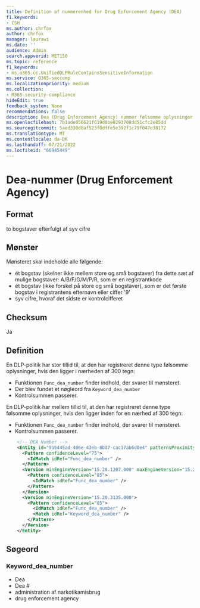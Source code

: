 ```yaml
---
title: Definition af nummerenhed for Drug Enforcement Agency (DEA)
f1.keywords:
- CSH
ms.author: chrfox
author: chrfox
manager: laurawi
ms.date: ''
audience: Admin
search.appverid: MET150
ms.topic: reference
f1_keywords:
- ms.o365.cc.UnifiedDLPRuleContainsSensitiveInformation
ms.service: O365-seccomp
ms.localizationpriority: medium
ms.collection:
- M365-security-compliance
hideEdit: true
feedback_system: None
recommendations: false
description: Dea (Drug Enforcement Agency) nummer følsomme oplysninger type enhed definition.
ms.openlocfilehash: 7b1ade056621f619d8be0293708dd51cfc2e85dd
ms.sourcegitcommit: 5aed330d8af523f0dffe5e392f1c79f047e38172
ms.translationtype: MT
ms.contentlocale: da-DK
ms.lasthandoff: 07/21/2022
ms.locfileid: "66945449"
---
```

# <a name="drug-enforcement-agency-dea-number"></a>Dea-nummer (Drug Enforcement Agency)

## <a name="format"></a>Format

to bogstaver efterfulgt af syv cifre

## <a name="pattern"></a>Mønster

Mønsteret skal indeholde alle følgende:

- ét bogstav (skelner ikke mellem store og små bogstaver) fra dette sæt af mulige bogstaver: A/B/F/G/M/P/R, som er en registrantkode
- ét bogstav (ikke forskel på store og små bogstaver), som er det første bogstav i registrantens efternavn eller ciffer '9'
- syv cifre, hvoraf det sidste er kontrolcifferet

## <a name="checksum"></a>Checksum

Ja

## <a name="definition"></a>Definition

En DLP-politik har stor tillid til, at den har registreret denne type følsomme oplysninger, hvis den ligger i nærheden af 300 tegn:

- Funktionen `Func_dea_number` finder indhold, der svarer til mønsteret.
- Der blev fundet et nøgleord fra `Keyword_dea_number`
- Kontrolsummen passerer.

En DLP-politik har mellem tillid til, at den har registreret denne type følsomme oplysninger, hvis den ligger inden for en nærhed af 300 tegn:

- Funktionen `Func_dea_number` finder indhold, der svarer til mønsteret.
- Kontrolsummen passerer.

```xml
    <!-- DEA Number -->
    <Entity id="9a5445ad-406e-43eb-8bd7-cac17ab6d0e4" patternsProximity="300" recommendedConfidence="85">
      <Pattern confidenceLevel="75">
        <IdMatch idRef="Func_dea_number" />
      </Pattern>
      <Version minEngineVersion="15.20.1207.000" maxEngineVersion="15.20.3134.000">
        <Pattern confidenceLevel="85">
          <IdMatch idRef="Func_dea_number" />
        </Pattern>
      </Version>
      <Version minEngineVersion="15.20.3135.000">
        <Pattern confidenceLevel="85">
          <IdMatch idRef="Func_dea_number" />
          <Match idRef="Keyword_dea_number" />
        </Pattern>
      </Version>
    </Entity>
```

## <a name="keywords"></a>Søgeord

### <a name="keyword_dea_number"></a>Keyword_dea_number

- Dea
- Dea #
- administration af narkotikamisbrug
- drug enforcement agency